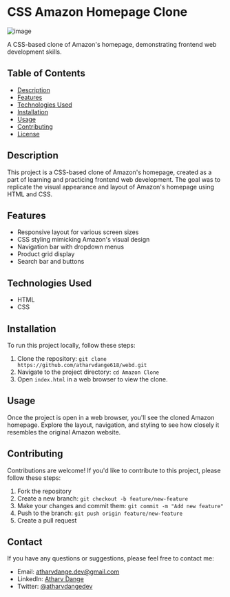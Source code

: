 # CSS Amazon Homepage Clone

![image](https://github.com/atharvdange618/webd/assets/103875845/b6af308e-0ad0-4026-8e72-5f2ea11c073a)


A CSS-based clone of Amazon's homepage, demonstrating frontend web development skills.

## Table of Contents

- [Description](#description)
- [Features](#features)
- [Technologies Used](#technologies-used)
- [Installation](#installation)
- [Usage](#usage)
- [Contributing](#contributing)
- [License](#license)

## Description

This project is a CSS-based clone of Amazon's homepage, created as a part of learning and practicing frontend web development. The goal was to replicate the visual appearance and layout of Amazon's homepage using HTML and CSS.

## Features

- Responsive layout for various screen sizes
- CSS styling mimicking Amazon's visual design
- Navigation bar with dropdown menus
- Product grid display
- Search bar and buttons

## Technologies Used

- HTML
- CSS

## Installation

To run this project locally, follow these steps:

1. Clone the repository: `git clone https://github.com/atharvdange618/webd.git`
2. Navigate to the project directory: `cd Amazon Clone`
3. Open `index.html` in a web browser to view the clone.

## Usage

Once the project is open in a web browser, you'll see the cloned Amazon homepage. Explore the layout, navigation, and styling to see how closely it resembles the original Amazon website.

## Contributing

Contributions are welcome! If you'd like to contribute to this project, please follow these steps:

1. Fork the repository
2. Create a new branch: `git checkout -b feature/new-feature`
3. Make your changes and commit them: `git commit -m "Add new feature"`
4. Push to the branch: `git push origin feature/new-feature`
5. Create a pull request

## Contact

If you have any questions or suggestions, please feel free to contact me:

- Email: atharvdange.dev@gmail.com
- LinkedIn: [Atharv Dange](http://linkedin.com/in/atharvdange)
- Twitter: [@atharvdangedev](https://twitter.com/atharvdangedev)
